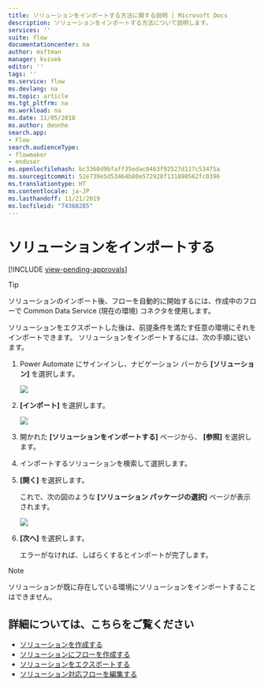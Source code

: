 ```yaml
---
title: ソリューションをインポートする方法に関する説明 | Microsoft Docs
description: ソリューションをインポートする方法について説明します。
services: ''
suite: flow
documentationcenter: na
author: msftman
manager: kvivek
editor: ''
tags: ''
ms.service: flow
ms.devlang: na
ms.topic: article
ms.tgt_pltfrm: na
ms.workload: na
ms.date: 11/05/2018
ms.author: deonhe
search.app:
- Flow
search.audienceType:
- flowmaker
- enduser
ms.openlocfilehash: bc3360d9bfaff35edac0463f92527d117c53475a
ms.sourcegitcommit: 52e739e5d53464b80e572928f131890562fc0396
ms.translationtype: HT
ms.contentlocale: ja-JP
ms.lasthandoff: 11/21/2019
ms.locfileid: "74368285"
---
```

# <a name="import-a-solution"></a>ソリューションをインポートする
[!INCLUDE [view-pending-approvals](includes/cc-rebrand.md)]

> [!TIP]
> ソリューションのインポート後、フローを自動的に開始するには、作成中のフローで Common Data Service (現在の環境) コネクタを使用します。

ソリューションをエクスポートした後は、前提条件を満たす任意の環境にそれをインポートできます。 ソリューションをインポートするには、次の手順に従います。

1. Power Automate にサインインし、ナビゲーション バーから **[ソリューション]** を選択します。

   ![](./media/import-flow-solution/select-solutions-from-left-nav.png)

1. **[インポート]** を選択します。

   ![](./media/import-flow-solution/select-import.png)

1. 開かれた **[ソリューションをインポートする]** ページから、 **[参照]** を選択します。
1. インポートするソリューションを検索して選択します。
1. **[開く]** を選択します。

   これで、次の図のような **[ソリューション パッケージの選択]** ページが表示されます。

   ![](./media/import-flow-solution/import-solution.png)

1. **[次へ]** を選択します。

   エラーがなければ、しばらくするとインポートが完了します。

> [!NOTE]
> ソリューションが既に存在している環境にソリューションをインポートすることはできません。


## <a name="learn-more"></a>詳細については、こちらをご覧ください

<!--from editor: Do you want to add Remove a solution-aware flow to this list?-->

- [ソリューションを作成する](./overview-solution-flows.md)
- [ソリューションにフローを作成する](./create-flow-solution.md)
- [ソリューションをエクスポートする](./export-flow-solution.md)
- [ソリューション対応フローを編集する](./edit-solution-aware-flow.md)
